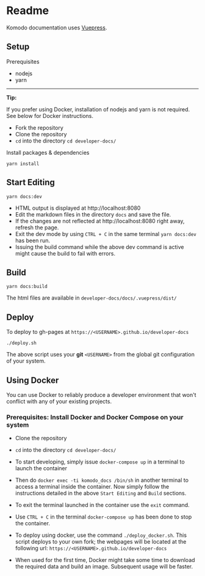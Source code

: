 # Readme

Komodo documentation uses [Vuepress](https://vuepress.vuejs.org/).

## Setup

Prerequisites

* nodejs
* yarn

---
**Tip:**

If you prefer using Docker, installation of nodejs and yarn is not required. See below for Docker instructions.

* Fork the repository
* Clone the repository
* `cd` into the directory `cd developer-docs/`

Install packages & dependencies

```shell
yarn install
```

## Start Editing

```shell
yarn docs:dev
```

* HTML output is displayed at http://localhost:8080
* Edit the markdown files in the directory `docs` and save the file.
* If the changes are not reflected at http://localhost:8080 right away, refresh the page.
* Exit the dev mode by using `CTRL + C` in the same terminal `yarn docs:dev` has been run.
* Issuing the build command while the above dev command is active might cause the build to fail with errors.

## Build

```shell
yarn docs:build
```

The html files are available in `developer-docs/docs/.vuepress/dist/`

## Deploy

To deploy to gh-pages at `https://<USERNAME>.github.io/developer-docs`

```shell
./deploy.sh
```

The above script uses your **git** `<USERNAME>` from the global git configuration of your system.

## Using Docker

You can use Docker to reliably produce a developer environment that won't conflict with any of your existing projects.

### Prerequisites: Install Docker and Docker Compose on your system

* Clone the repository
* `cd` into the directory `cd developer-docs/`

* To start developing, simply issue `docker-compose up` in a terminal to launch the container
* Then do `docker exec -ti komodo_docs /bin/sh` in another terminal to access a terminal inside the container. Now simply follow the instructions detailed in the above `Start Editing` and `Build` sections.
* To exit the terminal launched in the container use the `exit` command.
* Use `CTRL + C` in the terminal `docker-compose up` has been done to stop the container.
* To deploy using docker, use the command `./deploy_docker.sh`. This script deploys to your own fork; the webpages will be located at the following url: `https://<USERNAME>.github.io/developer-docs`
* When used for the first time, Docker might take some time to download the required data and build an image. Subsequent usage will be faster.
